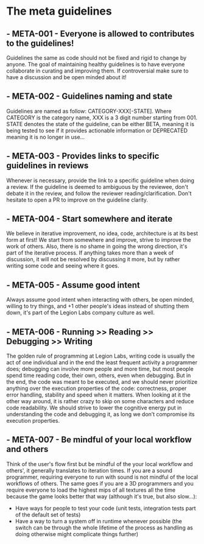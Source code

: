# The meta guidelines

## **- META-001** - Everyone is allowed to contributes to the guidelines!

Guidelines the same as code should not be fixed and rigid to change by anyone. The goal of maintaining healthy guidelines is to have everyone collaborate in curating and improving them. If controversial make sure to have a discussion and be open minded about it!

## **- META-002** - Guidelines naming and state

Guidelines are named as follow: CATEGORY-XXX[-STATE]. Where CATEGORY is the category name, XXX is a 3 digit number starting from 001. STATE denotes the state of the guideline, can be either BETA, meaning it is being tested to see if it provides actionable information or DEPRECATED meaning it is no longer in use...

## **- META-003** - Provides links to specific guidelines in reviews

Whenever is necessary, provide the link to a specific guideline when doing a review. If the guideline is deemed to ambiguous by the reviewee, don't debate it in the review, and follow the reviewer reading/clarification. Don't hesitate to open a PR to improve on the guideline clarity.

## **- META-004** - Start somewhere and iterate

We believe in iterative improvement, no idea, code, architecture is at its best form at first! We start from somewhere and improve, strive to improve the work of others. Also, there is no shame in going the wrong direction, it's part of the iterative process. If anything takes more than a week of discussion, it will not be resolved by discussing it more, but by rather writing some code and seeing where it goes.

## **- META-005** - Assume good intent

Always assume good intent when interacting with others, be open minded, willing to try things, and +1 other people's ideas instead of shutting them down, it's part of the Legion Labs company culture as well.

## **- META-006** - Running >> Reading >> Debugging >> Writing

The golden rule of programming at Legion Labs, writing code is usually the act of one individual and in the end the least frequent activity a programmer does; debugging can involve more people and more time, but most people spend time reading code, their own, others, even when debugging. But in the end, the code was meant to be executed, and we should never prioritize anything over the execution properties of the code: correctness, proper error handling, stability and speed when it matters. When looking at it the other way around, it is rather crazy to skip on some characters and reduce code readability. We should strive to lower the cognitive energy put in understanding the code and debugging it, as long we don’t compromise its execution properties.

## **- META-007** - Be mindful of your local workflow and others

Think of the user's flow first but be mindful of the your local workflow and others', it generally translates to iteration times.
If you are a sound programmer, requiring everyone to run with sound is not mindful of the local workflows of others. The same goes if you are a 3D programmers and you require everyone to load the highest mips of all textures all the time because the game looks better that way (although it's true, but also slow...):

- Have ways for people to test your code (unit tests, integration tests part of the default set of tests)
- Have a way to turn a system off in runtime whenever possible (the switch can be through the whole lifetime of the process as handling as doing otherwise might complicate things further)
